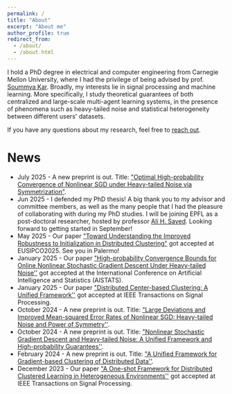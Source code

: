 ```yaml
---
permalink: /
title: "About"
excerpt: "About me"
author_profile: true
redirect_from: 
  - /about/
  - /about.html
---
```


I hold a PhD degree in electrical and computer engineering from Carnegie Mellon University, where I had the privilege of being advised by prof. [Soummya Kar](https://users.ece.cmu.edu/~soummyak/index.html). Broadly, my interests lie in signal processing and machine learning. More specifically, I study theoretical guarantees of both centralized and large-scale multi-agent learning systems, in the presence of phenomena such as heavy-tailed noise and statistical heterogeneity between different users' datasets.
 
If you have any questions about my research, feel free to [reach out](mailto:aarmacki@andrew.cmu.edu).

News
====
* July 2025 - A new preprint is out. Title: ["Optimal High-probability Convergence of Nonlinear SGD under Heavy-tailed Noise via Symmetrization"](https://arxiv.org/abs/2507.09093).
* Jun 2025 - I defended my PhD thesis! A big thank you to my advisor and committee members, as well as the many people that I had the pleasure of collaborating with during my PhD studies. I will be joining EPFL as a post-doctoral researcher, hosted by professor [Ali H. Sayed](https://asl.epfl.ch/). Looking forward to getting started in September!
* May 2025 - Our paper ["Toward Understanding the Improved Robustness to Initialization in Distributed Clustering"](https://github.com/aarmacki/aarmacki.github.io/blob/master/publications/dist_clust_init.pdf) got accepted at EUSIPCO2025. See you in Palermo! 
* January 2025 - Our paper ["High-probability Convergence Bounds for Online Nonlinear Stochastic Gradient Descent Under Heavy-tailed Noise''](https://arxiv.org/abs/2410.13954) got accepted at the International Conference on Artificial Intelligence and Statistics (AISTATS).
* January 2025 - Our paper ["Distributed Center-based Clustering: A Unified Framework''](https://arxiv.org/abs/2402.01302) got accepted at IEEE Transactions on Signal Processing.
* October 2024 - A new preprint is out. Title: ["Large Deviations and Improved Mean-squared Error Rates of Nonlinear SGD: Heavy-tailed Noise and Power of Symmetry''](https://arxiv.org/abs/2410.15637).
* October 2024 - A new preprint is out. Title: ["Nonlinear Stochastic Gradient Descent and Heavy-tailed Noise: A Unified Framework and High-probability Guarantees''](https://arxiv.org/abs/2410.13954).
* February 2024 - A new preprint is out. Title: ["A Unified Framework for Gradient-based Clustering of Distributed Data''](https://arxiv.org/abs/2402.01302).
* December 2023 - Our paper ["A One-shot Framework for Distributed Clustered Learning in Heterogeneous Environments''](https://arxiv.org/abs/2209.10866) got accepted at IEEE Transactions on Signal Processing.
